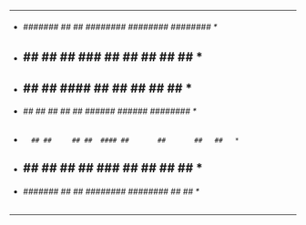 ***********************************************************
*  ######   #######  ##    ## ######## ######## ########  *
* ##    ## ##     ## ###   ## ##       ##       ##     ## *
* ##       ##     ## ####  ## ##       ##       ##     ## *
*  ######  ##     ## ## ## ## ######   ######   ########  *
*       ## ##     ## ##  #### ##       ##       ##   ##   *
* ##    ## ##     ## ##   ### ##       ##       ##    ##  *
*  ######   #######  ##    ## ######## ######## ##     ## *
***********************************************************
